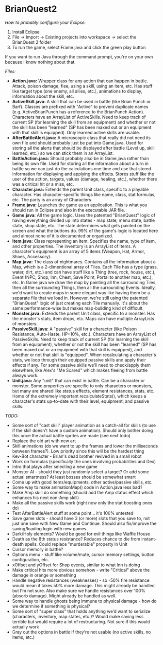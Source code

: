 # BrianQuest2

<em>How to probably configure your Eclipse:</em>
<ol>
<li>Install Eclipse
<li>File -> Import -> Existing projects into workspace -> select the BrianQuest 2 folder
<li>To run the game, select Frame.java and click the green play button
</ol>

If you want to run Java through the command prompt, you're on your own because I know nothing about that.

<em>Files:</em>
<ul>
<li><b>Action.java:</b> Wrapper class for any action that can happen in battle. Attack, poison damage, flee, using a skill, using an item, etc. Has stuff like target type (one enemy, all allies, etc.), animations to display, information about the skill, etc.
<li><b>ActiveSkill.java:</b> A skill that can be used in battle (like Brian Punch or Barf). Classes are prefixed with "Active" to prevent duplicate names (e.g. ActiveBrianPunch has a reference to the BrianPunch Action). Characters have an ArrayList of ActiveSkills. Need to keep track of current SP (for learning the skill from an equipment) and whether or not the skill has been "learned" (SP has been maxed out or an equipment with that skill is equipped). Only learned active skills are usable.
<li><b>AfterBattleAlert.java:</b> A microscopic class that really did not need its own file and should probably just be put into Game.java. Used for storing all the alerts that should be displayed after battle (Level up, skill learned, etc.) so we can stick them in an ArrayList.
<li><b>BattleAction.java:</b> Should probably also be in Game.java rather than being its own file. Used for storing all the information about a turn in battle so we can just do the calculations one time and use that stored information for displaying and applying the effects. Stores stuff like the user of the action, targets, values (damage, healing, etc.), whether there was a critical hit or a miss, etc.
<li><b>Character.java:</b> Extends the parent Unit class, specific to a playable character. Has character-specific things like name, class, stat formulas, etc. The party is an array of Characters.
<li><b>Frame.java:</b> Launches the game as an application. This is what you should run in Eclipse and also in the executable JAR file.
<li><b>Game.java:</b> All the game logic. Uses the patented "BrianQuest" logic of having everything divided up into states - map state, menu state, battle state, shop state, etc. The state determines what gets painted on the screen and what the buttons do. 99% of the game's logic is located here and almost none of it is documented or organized.
<li><b>Item.java:</b> Class representing an item. Specifies the name, type of item, and other properties. The inventory is an ArrayList of Items. A character's equipment is an array of 5 items (Weapon, Hat, Armor, Shoes, Accessory).
<li><b>Map.java:</b> The class of nightmares. Contains all the information about a Map, which is a 2-dimentional array of Tiles. Each Tile has a type (grass, water, dirt, etc.) and can have stuff like a Thing (tree, rock, house, etc.), Event (NPC, Shop, Inn, Chest, Save Point, Portal to another map, etc.), etc. In Game.java we draw the map by painting all the surrounding Tiles, then all the surrounding Things, then all the surrounding Events. Ideally, we'd want to create maps in some elegant way like having them be a separate file that we load in. However, we're still using the patented "BrianQuest" logic of just creating each Tile manually. It's about the same performance-wise but makes map-building kind of difficult.
<li><b>Monster.java:</b> Extends the parent Unit class, specific to a monster. Has the monster's stats, item drops, etc. Maps can have multiple ArrayLists of monsters.
<li><b>PassiveSkill.java:</b> A "passive" skill for a character (like Poison Resistance, Auto-Haste, HP+10%, etc.). Characters have an ArrayList of PassiveSkills. Need to keep track of current SP (for learning the skill from an equipment), whether or not the skill has been "learned" (SP has been maxed out or an equipment with that skill is equipped), and whether or not that skill is "equipped". When recalculating a character's stats, we loop through their equipped passive skills and apply their effects if any. For some passive skills we'll need to check/apply them elsewhere, like Alex's "Me Scared" which makes fleeing from battle always work.
<li><b>Unit.java:</b> Any "unit" that can exist in battle. Can be a character or monster. Some properties are specific to only characters or monsters, but many are shared like status effects, element resistances, stats, etc. Home of the extremely important recalculateStats(), which keeps a character's stats up-to-date with their level, equipment, and passive skills.
</ul>

<em>TODO:</em>
<ul>
<li>Some sort of "cast skill" player animation as a catch-all for skills (to use if the skill doesn't have a custom animation). Should only bother doing this once the actual battle sprites are made (see next todo)
<li>Replace the old art with new art
<li>Skill animations (do we want to up the frames and lower the milliseconds between frames?). Low priority since this will be the hardest thing
<li>Kev-Bot character - Brian's dead brother revived in a small robot
<li>Work on formulas (specifically the ones involving probabilities and Dex)
<li>Intro that plays after selecting a new game
<li>Monster AI - should they just randomly select a target? Or add some actual smartness? At least bosses should be somewhat smart
<li>Come up with good items/equipments, other active/passive skills, etc.
<li>Some way to make animationMap() code in Action.java less bad?
<li>Make Amp skill do something (should add the Amp status effect which enhances his next non-Amp skill)
<li>Make all the passive skills work (right now only the stat boosting ones do)
<li>Test AfterBattleAlert stuff at some point... it's 100% untested
<li>Save game slots - should have 3 (or more) slots that you save to, not just one save with New Game and Continue. Should also fix/improve the saving/loading logic with new games
<li>Dark/Holy elements? Would be good for evil things like Waffle House
<li>Death as the 8th status resistance? Reduces chance to die from instant-death spells. Could replace "murderable" property in Unit
<li>Cursor memory in battle?
<li>Options menu - stuff like volume/mute, cursor memory settings, button configuration, etc.
<li>xOffset and yOffset for Shop events, similar to what Inn is doing
<li>Make critical hits more obvious somehow - write "Critical" above the damage in orange or something
<li>Handle negative resistances (weaknesses) - so -50% fire resistance would mean it takes 50% more damage. This might already be handled but I'm not sure. Also make sure we handle resistances over 100% (absorb damage). Might already be handled as well.
<li>Some way to handle ghosts being immune to physical damage - how do we determine if something is physical?
<li>Some sort of "super class" that holds anything we'd want to serialize (characters, inventory, map states, etc.)? Would make saving less terrible but would require a lot of restructuring. Not sure if this would actually work
<li>Gray out the options in battle if they're not usable (no active skills, no items, etc.)
</ul>
